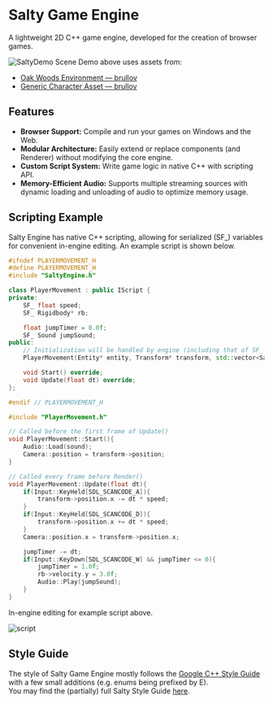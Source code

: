 # Salty Game Engine

A lightweight 2D C++ game engine, developed for the creation of browser games. 

![SaltyDemo](https://github.com/user-attachments/assets/7f4ab5ce-6c41-4686-9f6c-7091fae3f139)
Scene Demo above uses assets from:
- [Oak Woods Environment — brullov](https://brullov.itch.io/oak-woods)
- [Generic Character Asset — brullov](https://brullov.itch.io/generic-char-asset)

## Features
- **Browser Support:** Compile and run your games on Windows and the Web.
- **Modular Architecture:** Easily extend or replace components (and Renderer) without modifying the core engine. 
- **Custom Script System:** Write game logic in native C++ with  scripting API.
- **Memory-Efficient Audio:** Supports multiple streaming sources with dynamic loading and unloading of audio to optimize memory usage.

## Scripting Example
Salty Engine has native C++ scripting, allowing for serialized (SF_) variables for convenient in-engine editing. An example script is shown below.
```cpp
#ifndef PLAYERMOVEMENT_H
#define PLAYERMOVEMENT_H
#include "SaltyEngine.h"

class PlayerMovement : public IScript {
private: 
    SF_ float speed;
    SF_ Rigidbody* rb;

    float jumpTimer = 0.0f; 
    SF_ Sound jumpSound;
public:
    // Initialization will be handled by engine (including that of SF_ variables)
    PlayerMovement(Entity* entity, Transform* transform, std::vector<SaltyType>& serializedVars);

    void Start() override;
    void Update(float dt) override;
};

#endif // PLAYERMOVEMENT_H
```
```cpp
#include "PlayerMovement.h"

// Called before the first frame of Update()
void PlayerMovement::Start(){
    Audio::Load(sound);
    Camera::position = transform->position;
}

// Called every frame before Render() 
void PlayerMovement::Update(float dt){
    if(Input::KeyHeld[SDL_SCANCODE_A]){
        transform->position.x -= dt * speed;
    }
    if(Input::KeyHeld[SDL_SCANCODE_D]){
        transform->position.x += dt * speed;
    }
    Camera::position.x = transform->position.x;

    jumpTimer -= dt;
    if(Input::KeyDown[SDL_SCANCODE_W] && jumpTimer <= 0){
        jumpTimer = 1.0f;
        rb->velocity.y = 3.0f;
        Audio::Play(jumpSound);
    }
}
```
In-engine editing for example script above.

![script](https://github.com/user-attachments/assets/18ab0ec8-afa2-4ec6-b83a-809ec215beb1)

## Style Guide
The style of Salty Game Engine mostly follows the [Google C++ Style Guide](https://google.github.io/styleguide/cppguide.html) with a few small additions (e.g. enums being prefixed by E). \
You may find the (partially) full Salty Style Guide [here](STYLE.md).
